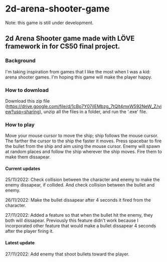 # 2d-arena-shooter-game
Note: this game is still under development.
## 2d Arena Shooter game made with LÖVE framework in for CS50 final project.

### Background
I'm taking inspiration from games that I like the most when I was a kid: arena shooter games. 
I'm hoping this game will make the player happy.

### How to download
Download this zip file (https://drive.google.com/file/d/1cBo7Y07ilEMbzg_7tQlt4mxW592NeW_Z/view?usp=sharing), unzip all the files in a folder, and
run the '.exe' file. 

### How to play
Move your mouse cursor to move the ship; ship follows the mouse cursor. The farther the cursor to the ship the faster it moves.
Press spacebar to fire the bullet from the ship and aim using the mouse cursor.
Enemy will spawn at random places and follow the ship wherever the ship moves. Fire them to make them dissapear.

#### Current updates
25/11/2022: Check collision between the character and enemy to make the enemy dissapear, if collided.
And check collision between the bullet and enemy. 

26/11/2022: Make the bullet dissapear after 4 seconds it fired from the character.

27/11/2022: Added a feature so that when the bullet hit the enemy, they both will dissapear. Previously this feature didn't work
because I incorporated other feature that would make a bullet dissapear 4 seconds after the player firing it. 

#### Latest update
27/11/2022: Add enemy that shoot bullets toward the player.
 